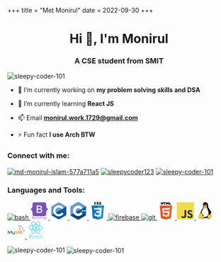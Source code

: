 +++
title = "Met Monirul"
date = 2022-09-30
+++

<h1 align="center">Hi 👋, I'm Monirul</h1>
<h3 align="center">A CSE student from SMIT</h3>

<p align="left"> <img
src="https://komarev.com/ghpvc/?username=sleepy-coder-101&label=Views&color=0e75b6&style=plastic"
alt="sleepy-coder-101" /> </p>

- 🔭 I’m currently working on **my problem solving skills and DSA**

- 🌱 I’m currently learning **React JS**

- 📫 Email **monirul.work.1729@gmail.com**

- ⚡ Fun fact **I use Arch BTW**

<h3 align="left">Connect with me:</h3>
<p align="left">
<a href="https://linkedin.com/in/md-monirul-islam-577a711a5" target="blank"><img align="center"
src="https://raw.githubusercontent.com/rahuldkjain/github-profile-readme-generator/master/src/images/icons/Social/linked-in-alt.svg"
alt="md-monirul-islam-577a711a5" height="30" width="40" /></a>
<a href="https://www.codechef.com/users/sleepycoder123" target="blank"><img align="center"
src="https://cdn.jsdelivr.net/npm/simple-icons@3.1.0/icons/codechef.svg" alt="sleepycoder123"
height="30" width="40" /></a>
<a href="https://www.leetcode.com/sleepy-coder-101" target="blank"><img align="center"
src="https://raw.githubusercontent.com/rahuldkjain/github-profile-readme-generator/master/src/images/icons/Social/leet-code.svg"
alt="sleepy-coder-101" height="30" width="40" /></a>
</p>

<h3 align="left">Languages and Tools:</h3>
<p align="left"> <a href="https://www.gnu.org/software/bash/" target="_blank" rel="noreferrer">
<img src="https://www.vectorlogo.zone/logos/gnu_bash/gnu_bash-icon.svg" alt="bash" width="40"
height="40"/> </a> <a href="https://getbootstrap.com" target="_blank" rel="noreferrer"> <img
src="https://raw.githubusercontent.com/devicons/devicon/master/icons/bootstrap/bootstrap-plain-wordmark.svg"
alt="bootstrap" width="40" height="40"/> </a> <a href="https://www.cprogramming.com/"
target="_blank" rel="noreferrer"> <img
src="https://raw.githubusercontent.com/devicons/devicon/master/icons/c/c-original.svg" alt="c"
width="40" height="40"/> </a> <a href="https://www.w3schools.com/cpp/" target="_blank"
rel="noreferrer"> <img
src="https://raw.githubusercontent.com/devicons/devicon/master/icons/cplusplus/cplusplus-original.svg"
alt="cplusplus" width="40" height="40"/> </a> <a href="https://www.w3schools.com/css/"
target="_blank" rel="noreferrer"> <img
src="https://raw.githubusercontent.com/devicons/devicon/master/icons/css3/css3-original-wordmark.svg"
alt="css3" width="40" height="40"/> </a> <a href="https://firebase.google.com/" target="_blank"
rel="noreferrer"> <img src="https://www.vectorlogo.zone/logos/firebase/firebase-icon.svg"
alt="firebase" width="40" height="40"/> </a> <a href="https://git-scm.com/" target="_blank"
rel="noreferrer"> <img src="https://www.vectorlogo.zone/logos/git-scm/git-scm-icon.svg" alt="git"
width="40" height="40"/> </a> <a href="https://www.w3.org/html/" target="_blank"
rel="noreferrer"> <img
src="https://raw.githubusercontent.com/devicons/devicon/master/icons/html5/html5-original-wordmark.svg"
alt="html5" width="40" height="40"/> </a> <a
href="https://developer.mozilla.org/en-US/docs/Web/JavaScript" target="_blank" rel="noreferrer">
<img
src="https://raw.githubusercontent.com/devicons/devicon/master/icons/javascript/javascript-original.svg"
alt="javascript" width="40" height="40"/> </a> <a href="https://www.linux.org/" target="_blank"
rel="noreferrer"> <img
src="https://raw.githubusercontent.com/devicons/devicon/master/icons/linux/linux-original.svg"
alt="linux" width="40" height="40"/> </a> <a href="https://www.mysql.com/" target="_blank"
rel="noreferrer"> <img
src="https://raw.githubusercontent.com/devicons/devicon/master/icons/mysql/mysql-original-wordmark.svg"
alt="mysql" width="40" height="40"/> </a> <a href="https://reactjs.org/" target="_blank"
rel="noreferrer"> <img
src="https://raw.githubusercontent.com/devicons/devicon/master/icons/react/react-original-wordmark.svg"
alt="react" width="40" height="40"/> </a> </p>

<p><img align="left"
src="https://github-readme-stats.vercel.app/api/top-langs?username=sleepy-coder-101&show_icons=true&locale=en&layout=compact"
alt="sleepy-coder-101" /></p>

<p>&nbsp;<img align="center"
src="https://github-readme-stats.vercel.app/api?username=sleepy-coder-101&show_icons=true&locale=en"
alt="sleepy-coder-101" /></p>
